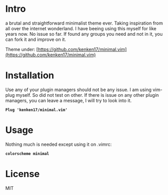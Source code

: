 # Intro

a brutal and straightforward minimalist theme ever. Taking inspiration from
all over the internet wonderland. I have beeing using this myself for like
years now. No issue so far. If found any groups you need and not in it, you
can fork it and improve on it.

Theme under: [https://github.com/kenken17/minimal.vim](https://github.com/kenken17/minimal.vim)

# Installation

Use any of your plugin managers should not be any issue. I am using vim-plug
myself. So did not test on other. If there is issue on any other plugin
managers, you can leave a message, I will try to look into it.

**`Plug 'kenken17/minimal.vim'`**

# Usage

Nothing much is needed except using it on .vimrc:

**`colorscheme minimal`**

# License

MIT
